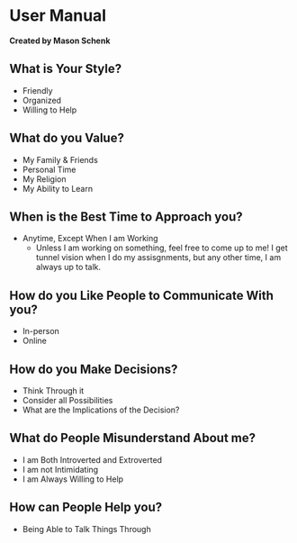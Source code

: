 # User Manual
**Created by Mason Schenk** 

## What is Your Style?
- Friendly
- Organized
- Willing to Help
## What do you Value?
- My Family & Friends
- Personal Time
- My Religion
- My Ability to Learn
## When is the Best Time to Approach you?
- Anytime, Except When I am Working
  - Unless I am working on something, feel free to come up to me! I get tunnel vision when I do my assisgnments, but any other time, I am always up to talk.
## How do you Like People to Communicate With you?
- In-person
- Online
## How do you Make Decisions?
- Think Through it
- Consider all Possibilities
- What are the Implications of the Decision?
## What do People Misunderstand About me?
- I am Both Introverted and Extroverted
- I am not Intimidating
- I am Always Willing to Help
## How can People Help you?
- Being Able to Talk Things Through
